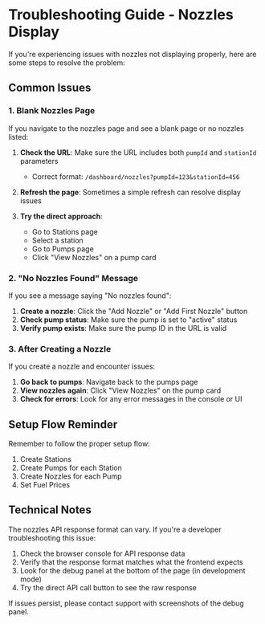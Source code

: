 # Troubleshooting Guide - Nozzles Display

If you're experiencing issues with nozzles not displaying properly, here are some steps to resolve the problem:

## Common Issues

### 1. Blank Nozzles Page

If you navigate to the nozzles page and see a blank page or no nozzles listed:

1. **Check the URL**: Make sure the URL includes both `pumpId` and `stationId` parameters
   - Correct format: `/dashboard/nozzles?pumpId=123&stationId=456`

2. **Refresh the page**: Sometimes a simple refresh can resolve display issues

3. **Try the direct approach**:
   - Go to Stations page
   - Select a station
   - Go to Pumps page
   - Click "View Nozzles" on a pump card

### 2. "No Nozzles Found" Message

If you see a message saying "No nozzles found":

1. **Create a nozzle**: Click the "Add Nozzle" or "Add First Nozzle" button
2. **Check pump status**: Make sure the pump is set to "active" status
3. **Verify pump exists**: Make sure the pump ID in the URL is valid

### 3. After Creating a Nozzle

If you create a nozzle and encounter issues:

1. **Go back to pumps**: Navigate back to the pumps page
2. **View nozzles again**: Click "View Nozzles" on the pump card
3. **Check for errors**: Look for any error messages in the console or UI

## Setup Flow Reminder

Remember to follow the proper setup flow:

1. Create Stations
2. Create Pumps for each Station
3. Create Nozzles for each Pump
4. Set Fuel Prices

## Technical Notes

The nozzles API response format can vary. If you're a developer troubleshooting this issue:

1. Check the browser console for API response data
2. Verify that the response format matches what the frontend expects
3. Look for the debug panel at the bottom of the page (in development mode)
4. Try the direct API call button to see the raw response

If issues persist, please contact support with screenshots of the debug panel.